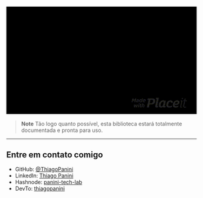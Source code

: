 <div align="center">
    <br><img src="https://github.com/ThiagoPanini/pynvest/blob/v0.0.x/docs/assets/gifs/logo-animated-intro.gif?raw=true" alt="pynvest-animated-intro">
</div>

> **Note**
> Tão logo quanto possível, esta biblioteca estará totalmente documentada e pronta para uso.

___

## Entre em contato comigo

- GitHub: [@ThiagoPanini](https://github.com/ThiagoPanini)
- LinkedIn: [Thiago Panini](https://www.linkedin.com/in/thiago-panini/)
- Hashnode: [panini-tech-lab](https://panini.hashnode.dev/)
- DevTo: [thiagopanini](https://dev.to/thiagopanini)